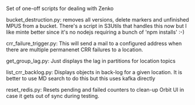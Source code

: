 Set of one-off scripts for dealing with Zenko

bucket_destruction.py:  removes all versions, delete markers and unfinished 
                        MPUS from a bucket. There's a script in S3Utils that 
                        handles this now but I like minte better since it's no
                        nodejs requiring a bunch of 'npm installs' :-)

crr_failure_trigger.py: This will send a mail to a configured address when 
                        there are multiple permanenet CRR failures to a 
                        location.

get_group_lag.py:       Just displays the lag in partitions for location
                        topics

list_crr_backlog.py:    Displays objects in back-log for a given location. It
                        is better to use MD search to do this but this uses
                        kafka directly

reset_redis.py:         Resets pending and failed counters to clean-up Orbit 
                        UI in case it gets out of sync during testing.